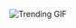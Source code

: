 
<!-- GIF_SECTION -->
![Trending GIF](https://media4.giphy.com/media/v1.Y2lkPThiYjIxNzcybzhqNHN5YTBhb2R1bThpa2Q0djA1czgwYjg0d2t0ZDBzNjI5NWd1MyZlcD12MV9naWZzX3NlYXJjaCZjdD1n/Ah9o4OswzOuFSRUN57/giphy.gif)
<!-- END_GIF_SECTION -->

